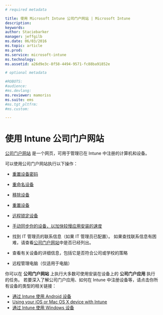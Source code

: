 ```yaml
---
# required metadata

title: 使用 Microsoft Intune 公司门户网站 | Microsoft Intune
description:
keywords:
author: Staciebarker
manager: jeffgilb
ms.date: 06/03/2016
ms.topic: article
ms.prod:
ms.service: microsoft-intune
ms.technology:
ms.assetid: a26d9e3c-8f58-4494-9571-fc88ba91852e

# optional metadata

#ROBOTS:
#audience:
#ms.devlang:
ms.reviewer: mamoriss
ms.suite: ems
#ms.tgt_pltfrm:
#ms.custom:

---
```


# 使用 Intune 公司门户网站
[公司门户网站](http://portal.manage.microsoft.com) 是一个网页，可用于管理已在 Intune 中注册的计算机和设备。

可以使用公司门户网站执行以下操作：

-   [重置设备密码](reset-your-passcode-cpwebsite.md)

-   [重命名设备](rename-your-device-cpwebsite.md)

-   [移除设备](remove-your-device-cpwebsite.md)

-   [重置设备](reset-your-device-cpwebsite.md)

-   [远程锁定设备](remote-lock-your-device-cpwebsite.md)

-   [手动同步你的设备，以加快较慢应用安装的速度](sync-your-device-manually-cpwebsite.md)

-   找到 IT 管理员的联系信息（如果 IT 管理员已配置）。 如果查找联系信息有困难，请查看[公司门户网站](http://portal.manage.microsoft.com)中是否已经列出。

-   查看有关设备的详细信息，包括它是否符合公司或学校的策略

-   远程管理电脑（仅适用于电脑）

你可以在 **公司门户网站** 上执行大多数可使用安装在设备上的 **公司门户应用** 执行的任务。 若要深入了解公司门户应用、如何在 Intune 中注册设备等，请点击你所有设备的类型的相关链接：

- [通过 Intune 使用 Android 设备](using-your-android-device-with-intune.md)
- [Using your iOS or Mac OS X device with Intune](using-your-ios-or-mac-os-x-device-with-intune.md)
- [通过 Intune 使用 Windows 设备](using-your-windows-device-with-intune.md)


<!--HONumber=Jun16_HO1-->


